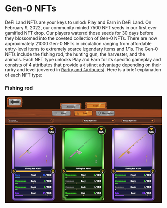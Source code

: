 # Gen-0 NFTs

DeFi Land NFTs are your keys to unlock Play and Earn in DeFi Land. On February 9, 2022, our community minted 7500 NFT seeds in our first ever gamified NFT drop. Our players watered those seeds for 30 days before they blossomed into the coveted collection of Gen-0 NFTs. There are now approximately 21000 Gen-0 NFTs in circulation ranging from affordable entry-level items to extremely scarce legendary items and 1/1s. The Gen-0 NFTs include the fishing rod, the hunting gun, the harvester, and the animals. Each NFT type unlocks Play and Earn for its specific gameplay and consists of 4 attributes that provide a distinct advantage depending on their rarity and level (covered in [Rarity and Attributes](rarity-and-attributes.md)). Here is a brief explanation of each NFT type:

### Fishing rod

![](<../../.gitbook/assets/image (18).png>)
